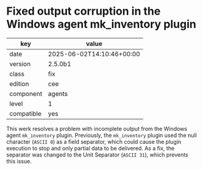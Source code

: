 [//]: # (werk v2)
# Fixed output corruption in the Windows agent mk_inventory plugin

key        | value
---------- | ---
date       | 2025-06-02T14:10:46+00:00
version    | 2.5.0b1
class      | fix
edition    | cee
component  | agents
level      | 1
compatible | yes

This werk resolves a problem with incomplete output from the Windows agent
`mk_inventory` plugin.
Previously, the `mk_inventory` plugin used the null character (`ASCII 0`)
as a field separator, which could cause the plugin execution to stop and only
partial data to be delivered.
As a fix, the separator was changed to the Unit Separator (`ASCII 31`),
which prevents this issue.
